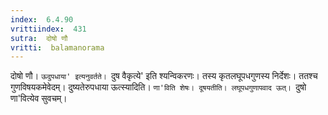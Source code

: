 ```yaml
---
index:  6.4.90
vrittiindex:  431
sutra:  दोषो णौ
vritti:  balamanorama 
---
```


दोषो णौ। `ऊदुपधाया' इत्यनुवर्तते। `दुष वैकृत्ये' इति श्यन्विकरणः। तस्य कृतलघूपधगुणस्य निर्देशः। ततश्च गुणविषयकमेवेदम्। दुष्यतेरुपधाया ऊत्स्यादिति। `णा'विति शेषः। दूषयतीति। लघूपधगुणापवाद ऊत्। `दुषो णा'वित्येव सुवचम्।

